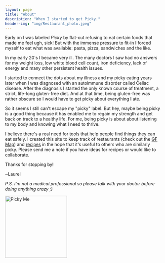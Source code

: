 ```yaml
---
layout: page
title: "About"
description: "When I started to get Picky."
header-img: "img/Restaurant_photo.jpeg"
---
```


Early on I was labeled _Picky_ by flat-out refusing to eat certain foods that made me feel ugh, sick! But with the immense pressure to fit-in I forced myself to eat what was available: pasta, pizza, sandwiches and the like.


In my early 20's I became very ill. The many doctors I saw had no answers for my weight loss, low white blood cell count, iron deficiency, lack of energy and many other persistent health issues.


I started to connect the dots about my illness and my picky eating years later when I was diagnosed with an  autoimmune disorder called Celiac disease. After the diagnosis I started the only known course of treatment, a strict, life-long gluten-free diet. And at that time, being gluten-free was rather obscure so I would have to get picky about everything I ate.


So it seems I still can't escape my "picky" label. But hey, maybe being picky is a good thing because it has enabled me to regain my strength and get back on track to a healthy life. For me, being picky is about about listening to my body and knowing what I need to thrive.


I believe there's a real need for tools that help people find things they can eat safely. I created this site to keep track of restaurants (check out the [GF Map](http://picky.tips/map/)) and [recipes](http://picky.tips/recipes/) in the hope that it's useful to others who are similarly picky. Please send me a note if you have ideas for recipes or would like to collaborate.


Thanks for stopping by!

~Laurel

_P.S. I’m not a medical professional so please talk with your doctor before doing anything crazy ;)_



<img src="{{site.baseurl}}/img/meSquared.jpg" class="img-responsive center-block img-circle" alt="Picky Me" style= "width: 200px; height: 200px" >
